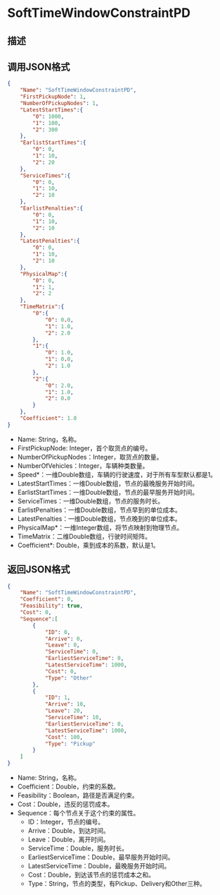 # SoftTimeWindowConstraintPD

## 描述

## 调用JSON格式

```json
{
	"Name": "SoftTimeWindowConstraintPD",
	"FirstPickupNode": 1,
	"NumberOfPickupNodes": 1,
	"LatestStartTimes":{
		"0": 1000,
		"1": 100,
		"2": 300
	},
	"EarlistStartTimes":{
		"0": 0,
		"1": 10,
		"2": 20
	},
	"ServiceTimes":{
		"0": 0,
		"1": 10,
		"2": 10
	},
	"EarlistPenalties":{
		"0": 0,
		"1": 10,
		"2": 10
	},
	"LatestPenalties":{
		"0": 0,
		"1": 10,
		"2": 10
	},
	"PhysicalMap":{
		"0": 0,
		"1": 1,
		"2": 2
	},
	"TimeMatrix":{ 
		"0":{
			"0": 0.0,
			"1": 1.0,
			"2": 2.0
		},
		"1":{
			"0": 1.0,
			"1": 0.0,
			"2": 1.0
		},
		"2":{
			"0": 2.0,
			"1": 1.0,
			"2": 0.0
		}
	},
	"Coefficient": 1.0
}
```
* Name: String，名称。
* FirstPickupNode: Integer，首个取货点的编号。
* NumberOfPickupNodes：Integer，取货点的数量。
* NumberOfVehicles：Integer，车辆种类数量。
* Speed\*：一维Double数组，车辆的行驶速度，对于所有车型默认都是1。
* LatestStartTimes：一维Double数组，节点的最晚服务开始时间。
* EarlistStartTimes：一维Double数组，节点的最早服务开始时间。
* ServiceTimes：一维Double数组，节点的服务时长。
* EarlistPenalties：一维Double数组，节点早到的单位成本。
* LatestPenalties：一维Double数组，节点晚到的单位成本。
* PhysicalMap\*：一维Integer数组，将节点映射到物理节点。
* TimeMatrix：二维Double数组，行驶时间矩阵。
* Coefficient\*: Double，乘到成本的系数，默认是1。


## 返回JSON格式

```json
{
	"Name": "SoftTimeWindowConstraintPD",
	"Coefficient": 0,
	"Feasibility": true,
	"Cost": 0,
	"Sequence":[
		{
			"ID": 0,
			"Arrive": 0,
			"Leave": 0,
			"ServiceTime": 0,
			"EarliestServiceTime": 0,
			"LatestServiceTime": 1000,
			"Cost": 0,
			"Type": "Other"
		},
		{
			"ID": 1,
			"Arrive": 10,
			"Leave": 20,
			"ServiceTime": 10,
			"EarliestServiceTime": 0,
			"LatestServiceTime": 1000,
			"Cost": 100,
			"Type": "Pickup"
		}
	]
}
```

* Name: String，名称。
* Coefficient：Double，约束的系数。
* Feasibility：Boolean，路径是否满足约束。
* Cost：Double，违反的惩罚成本。
* Sequence：每个节点关于这个约束的属性。
	+ ID：Integer，节点的编号。
	+ Arrive：Double，到达时间。
	+ Leave：Double，离开时间。
	+  ServiceTime：Double，服务时长。
	+ EarliestServiceTime：Double，最早服务开始时间。
	+ LatestServiceTime：Double，最晚服务开始时间。
	+ Cost：Double，到达该节点的惩罚成本之和。
	+ Type：String，节点的类型，有Pickup、Delivery和Other三种。

